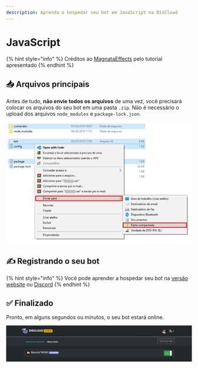 ```yaml
---
description: Aprenda a hospedar seu bot em JavaScript na DisCloud
---
```


# JavaScript

{% hint style="info" %}
Créditos ao [MagnataEffects](https://docs.absolutproject.gq) pelo tutorial apresentado
{% endhint %}

## 📥 Arquivos principais

Antes de tudo, **não envie todos os arquivos** de uma vez, você precisará colocar os arquivos do seu bot em uma pasta `.zip`. Não é necessário o upload dos arquivos `node_modules` e `package-lock.json`. 

![](../.gitbook/assets/image%20%2827%29.png)

## ✍ Registrando o seu bot

{% hint style="info" %}
Você pode aprender a hospedar seu bot na [versão website](../host/website.md) ou [Discord](../host/discord.md)
{% endhint %}

## ✅ Finalizado

Pronto, em alguns segundos ou minutos, o seu bot estará online.

![](../.gitbook/assets/image%20%2821%29.png)

